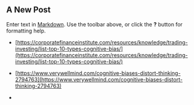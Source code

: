 ## A New Post

Enter text in [Markdown](http://daringfireball.net/projects/markdown/). Use the toolbar above, or click the **?** button for formatting help.


- [https://corporatefinanceinstitute.com/resources/knowledge/trading-investing/list-top-10-types-cognitive-bias/](https://corporatefinanceinstitute.com/resources/knowledge/trading-investing/list-top-10-types-cognitive-bias/)

- [https://www.verywellmind.com/cognitive-biases-distort-thinking-2794763](https://www.verywellmind.com/cognitive-biases-distort-thinking-2794763)

- [](https://corporatefinanceinstitute.com/resources/knowledge/trading-investing/list-top-10-types-cognitive-bias/)


